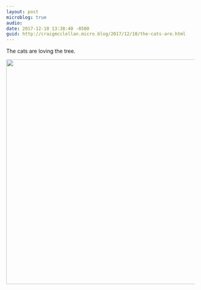 ```yaml
---
layout: post
microblog: true
audio: 
date: 2017-12-10 13:38:40 -0500
guid: http://craigmcclellan.micro.blog/2017/12/10/the-cats-are.html
---
```

The cats are loving the tree.

<img src="http://craigmcclellan.com/uploads/2017/2903e627a2.jpg" width="599" height="600" />
